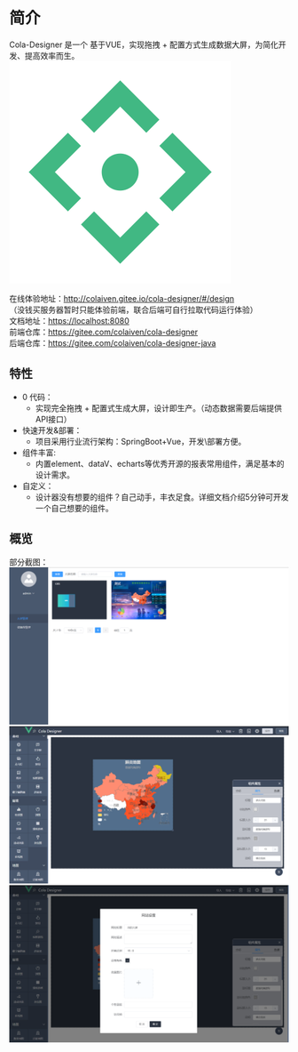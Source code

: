 # 简介
Cola-Designer 是一个 基于VUE，实现拖拽 + 配置方式生成数据大屏，为简化开发、提高效率而生。
![](../.vuepress/public/logo.svg)

在线体验地址：<a href="http://colaiven.gitee.io/cola-designer/#/design" target="_blank">http://colaiven.gitee.io/cola-designer/#/design</a>  
（没钱买服务器暂时只能体验前端，联合后端可自行拉取代码运行体验）   
文档地址：<a href="" target="_blank">https://localhost:8080</a>  
前端仓库：<a href="https://gitee.com/colaiven/cola-designer" target="_blank">https://gitee.com/colaiven/cola-designer</a>  
后端仓库：<a href="https://gitee.com/colaiven/cola-designer-java" target="_blank">https://gitee.com/colaiven/cola-designer-java</a>  

## 特性
* 0 代码：
  * 实现完全拖拽 + 配置式生成大屏，设计即生产。（动态数据需要后端提供API接口）
* 快速开发&部署：
  * 项目采用行业流行架构：SpringBoot+Vue，开发\部署方便。
* 组件丰富:
  * 内置element、dataV、echarts等优秀开源的报表常用组件，满足基本的设计需求。
* 自定义：
  * 设计器没有想要的组件？自己动手，丰衣足食。详细文档介绍5分钟可开发一个自己想要的组件。

## 概览
部分截图：
![](../.vuepress/public/designer/m2.png)
![](../.vuepress/public/designer/d2.png)
![](../.vuepress/public/designer/d3.png)
